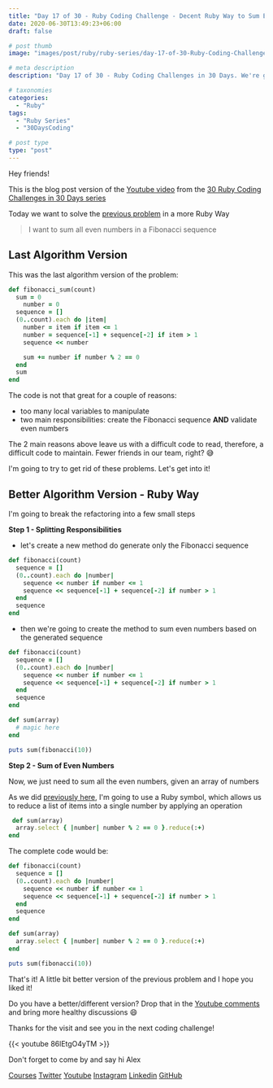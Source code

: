 ```yaml
---
title: "Day 17 of 30 - Ruby Coding Challenge - Decent Ruby Way to Sum Even Numbers in a Fibonacci Sequence"
date: 2020-06-30T13:49:23+06:00
draft: false

# post thumb
image: "images/post/ruby/ruby-series/day-17-of-30-Ruby-Coding-Challenge-decent-sum-even-numbers-fibonacci-sequence-ruby-way.png"

# meta description
description: "Day 17 of 30 - Ruby Coding Challenges in 30 Days. We're going to sum all the even numbers in a given Fibonacci sequence using a better code design in Ruby"

# taxonomies
categories: 
  - "Ruby"
tags:
  - "Ruby Series"
  - "30DaysCoding"

# post type
type: "post"
---
```


Hey friends!

This is the blog post version of the [Youtube video](https://youtu.be/86lEtgO4yTM) from the [30 Ruby Coding Challenges in 30 Days series](https://courses.alexgama.io/course?courseid=ruby-coding-challenges-course)

Today we want to solve the [previous problem](https://youtu.be/hs4cVsva5x4) in a more Ruby Way

> I want to sum all even numbers in a Fibonacci sequence

## Last Algorithm Version

This was the last algorithm version of the problem:

```ruby
def fibonacci_sum(count)
  sum = 0
	number = 0
  sequence = []
  (0..count).each do |item|
    number = item if item <= 1
    number = sequence[-1] + sequence[-2] if item > 1
    sequence << number

    sum += number if number % 2 == 0
  end
  sum
end
```

The code is not that great for a couple of reasons:

- too many local variables to manipulate
- two main responsibilities: create the Fibonacci sequence **AND** validate even numbers

The 2 main reasons above leave us with a difficult code to read, therefore, a difficult code to maintain. Fewer friends in our team, right? 😅

I'm going to try to get rid of these problems. Let's get into it!

## Better Algorithm Version - Ruby Way

I'm going to break the refactoring into a few small steps

**Step 1 - Splitting Responsibilities**

- let's create a new method do generate only the Fibonacci sequence

```ruby
def fibonacci(count)
  sequence = []
  (0..count).each do |number|
    sequence << number if number <= 1
    sequence << sequence[-1] + sequence[-2] if number > 1
  end
  sequence
end
```

- then we're going to create the method to sum even numbers based on the generated sequence

```ruby
def fibonacci(count)
  sequence = []
  (0..count).each do |number|
    sequence << number if number <= 1
    sequence << sequence[-1] + sequence[-2] if number > 1
  end
  sequence
end

def sum(array)
  # magic here
end

puts sum(fibonacci(10))
```

**Step 2 - Sum of Even Numbers**

Now, we just need to sum all the even numbers, given an array of numbers

As we did [previously here](https://youtu.be/Y3W64fXmfkw), I'm going to use a Ruby symbol, which allows us to reduce a list of items into a single number by applying an operation

```ruby
 def sum(array)
  array.select { |number| number % 2 == 0 }.reduce(:+)
end
```

The complete code would be:

```ruby
def fibonacci(count)
  sequence = []
  (0..count).each do |number|
    sequence << number if number <= 1
    sequence << sequence[-1] + sequence[-2] if number > 1
  end
  sequence
end

def sum(array)
  array.select { |number| number % 2 == 0 }.reduce(:+)
end

puts sum(fibonacci(10))
```

That's it! A little bit better version of the previous problem and I hope you liked it! 

Do you have a better/different version? Drop that in the [Youtube comments](https://youtu.be/86lEtgO4yTM) and bring more healthy discussions 😄

Thanks for the visit and see you in the next coding challenge!

{{< youtube 86lEtgO4yTM >}}

Don't forget to come by and say hi Alex

[Courses](https://courses.alexgama.io/)
[Twitter](https://twitter.com/_alex_gama/)
[Youtube](https://www.youtube.com/c/AlexandreGamaLima)
[Instagram](https://www.instagram.com/_alex_gama)
[Linkedin](https://www.linkedin.com/in/alexandregama/)
[GitHub](https://github.com/alexandregama)